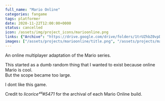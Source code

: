 ```yaml
---
full_name: "Mario Online"
categories: fangame
tags: platformer
date: 2020-11-22T12:00:00+0000
status: cancelled
icon: /assets/img/project_icons/marioonline.png
links: {"Archive": "https://drive.google.com/drive/folders/1trUZhbZ0vpDPY0AdoX_r9fkDnZn4AceM?usp=share_link"}
images: ["/assets/projects/marioonline/title.png", "/assets/projects/marioonline/character.png", "/assets/projects/marioonline/launcher.png"]
---
```


An online multiplayer adaptation of the Mario series.

This started as a dumb random thing that I wanted to exist because online Mario is cool.<br>
But the scope became too large.

I dont like this game.

Credit to *licorice⁴⁵#5471* for the archival of each Mario Online build.